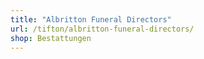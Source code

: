 ```yaml
---
title: "Albritton Funeral Directors"
url: /tifton/albritton-funeral-directors/
shop: Bestattungen
---
```

